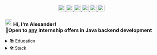<p align='center'>
   
   <a href="https://www.linkedin.com/in/sergeev-alexander/">
       <img height=22
          src="https://img.shields.io/badge/linkedin-%230077B5.svg?&style=for-the-badge&logo=linkedin&logoColor=white"/>
   </a>
   
   <a href="https://t.me/joinchat/@alexandr_sergeev">
       <img height=22
          src="https://img.shields.io/badge/Telegram-2CA5E0?style=for-the-badge&logo=telegram&logoColor=white"/>
   </a>
   
   <a href="https://wa.me/79164220703">
      <img height=22
         src="https://img.shields.io/badge/WhatsApp-25D366?style=for-the-badge&logo=WhatsApp&logoColor=white"/>
   </a>
   
   <a href="mailto:a79164220703@gmail.com">
      <img height=22
         src="https://img.shields.io/badge/Gmail-D14836?style=for-the-badge&logo=gmail&logoColor=white"/>
   </a>
   
   <a href="https://instagram.com/alexander._.sergeev">
      <img height=22
         src="https://img.shields.io/badge/Instagram-E4405F?style=for-the-badge&logo=instagram&logoColor=white"/>
   </a>
   
   <a href="https://stepik.org/users/598949700/profile">
      <img height=22
         src="https://i.imgur.com/LQqo8y6.jpeg">
   </a>
</p>

### <img src="https://github.com/blackcater/blackcater/raw/main/images/Hi.gif" height="23"/>  Hi, I'm Alexander!<br>💼Open to [any](https://github.com/sergeev-alexander 'Push me!') internship offers in Java backend development


<!--

<details closed>
   <summary>
      📊 Stats
   </summary>
     
<p align='center'>
   
   <a href="https://github-readme-stats.vercel.app/api?username=sergeev-alexander&show_icons=true&theme=radical&count_private=true">
      <img height=133
         src="https://github-readme-stats.vercel.app/api?username=sergeev-alexander&show_icons=true&theme=radical&count_private=true"/>
  </a>
   
   <a href="https://leetcode.com/u/alexander_sergeev">
      <img height=133
         src="https://leetcard.jacoblin.cool/alexander_sergeev"/>
   </a>
</p>

<p align='center'>
   
   <a href="https://www.codewars.com/users/alexander_sergeev">
      <img height=22
         src="https://www.codewars.com/users/alexander_sergeev/badges/small"/>
   </a>
</p>

<!--

<div align="center" 
   style="margin: 20px 0">
      <a href="https://github.com/sergeev-alexander/github-profile-views-counter">
          <img width="140px" 
             src="https://komarev.com/ghpvc/?username=sergeev-alexander&color=DE002D">
      </a>
</div>

-->


</details>

<details closed>
   <summary>
      📚 Education
   </summary>

###### Java Developer Professional Training Course<br>Practicum By Yandex (INO CPE "Yandex EdTech")<br>Java backend developer
###### Interactive SQL Trainer<br>Far Eastern Federal University (ДФУ) - Practical tasks on creating SQL queries (MySQL)
###### [Algorithms: Theory and Practice. Methods](https://stepik.org/course/217/info)<br>Computer Science Center - Greedy algorithms, divide & conquer method, dynamic programming, etc
###### [Basics of Java language](https://stepik.org/cert/2322373?lang=en)<br>Programming for Beginners (Eskova Oksana)
###### Introduction to Java<br>Stepic.org (Alexander Chernomyrdin)
###### [Java Start from Jusan Singularity: Intensive](https://stepik.org/cert/2203196?lang=en)<br>Educational project of the Jusan group of companies
###### Start Java<br>Stepic.org (Peter Mikhalevsky)
###### Basics of Git<br> Practicum By Yandex (INO CPE "Yandex EdTech") - Basics of branching, advanced teamwork with Git
###### Fundamentals of Mathematics for IT Professions<br>Practicum By Yandex (INO CPE "Yandex EdTech") - Fundamentals of set theory, Combinatorics, Probability Theory, etc.
###### Java Basic Design Patterns<br>Stepic.org (Alexey Kutepov) - DRY, KISS, YAGNI, SOLID and basic design patterns
###### Basics of Java<br>LegaSoft & IT-CUBE
</details>


<details closed>
   <summary>
      🛠 Stack
   </summary>

<br>

   <details open>
      <summary>
         Core Java
      </summary>
     
`Java syntax`
`JVM`
`Garbage collection`
`I/O`<br>
`Stream API`
`Collections Framework`
`Concurrency`
`JDBC`
`JPA`
</details>

   <details open>
      <summary>
         Spring
      </summary>
  
`Spring Framework` 
`Spring Boot` 
`Spring Data JPA`
`Spring MVC`<br>
[`@ExceptionHandler`](https://github.com/sergeev-alexander/stuff-sharing-app/blob/master/model/src/main/java/alexander/sergeev/stuff_sharing_app/exception/ExceptionResolver.java "Example")
`Application properties`
`Bean lifecycle`
`XML Configuration`
</details>

   <details open>
      <summary>
         SQL
      </summary>
      
`PostgresSQL`
`MySQL`
`H2`
</details>

   <details open>
      <summary>
         Containers
      </summary>
  
`Docker container`
[`Docker compose`](https://github.com/sergeev-alexander/stuff-sharing-app/blob/master/docker-compose.yml "Example")
`Docker Images`
`Docker Volumes`
</details>

   <details open>
      <summary>
         Other Frameworks
      </summary>

`Hibernate ORM`<br>
`Apache Tomcat`<br>
`Apache Commons`<br>
[`Mockito`](https://github.com/sergeev-alexander/stuff-sharing-app/blob/master/server/src/test/java/alexander/sergeev/stuff_sharing_app/user/item/service/ItemServiceImplTest.java "Example")<br>
`JUnit`<br>
`Lombok`<br>
`Log4j`<br>
</details>

   <details open>
      <summary>
         Project build systems
      </summary>
      
`Maven`
`Gradle`
</details>

   <details open>
      <summary>
         Algorithms and data structures
      </summary>
  
[`QuickSort`](https://github.com/sergeev-alexander/algorithms/blob/master/src/main/java/sergeev/alexander/algorithms/sorting_algorithms/QuickSort.java "QuickSort java example")
[`SelectionSort`](https://github.com/sergeev-alexander/algorithms/blob/master/src/main/java/sergeev/alexander/algorithms/sorting_algorithms/SelectionSort.java "SelectionSort java example")
[`InsertionSort`](https://github.com/sergeev-alexander/algorithms/blob/master/src/main/java/sergeev/alexander/algorithms/sorting_algorithms/InsertionSort.java "InsertionSort java example")
[`MergeSort`](https://github.com/sergeev-alexander/algorithms/blob/master/src/main/java/sergeev/alexander/algorithms/sorting_algorithms/MergeSort.java "MergeSort java example")
[`ShellSort`](https://github.com/sergeev-alexander/algorithms/blob/master/src/main/java/sergeev/alexander/algorithms/sorting_algorithms/ShellSort.java "ShellSort java example")
[`BubbleSort`](https://github.com/sergeev-alexander/algorithms/blob/master/src/main/java/sergeev/alexander/algorithms/sorting_algorithms/BubbleSort.java "BubbleSort java example")
[`CombSort`](https://github.com/sergeev-alexander/algorithms/blob/master/src/main/java/sergeev/alexander/algorithms/sorting_algorithms/CombSort.java "CombSort java example")
[`BogoSort`](https://github.com/sergeev-alexander/algorithms/blob/master/src/main/java/sergeev/alexander/algorithms/sorting_algorithms/BogoSort.java "BogoSort java example")<br>
[`BinarySearch`](https://github.com/sergeev-alexander/algorithms/blob/master/src/main/java/sergeev/alexander/algorithms/BinarySearch.java "BinarySearch java example")
[`BFS`](https://github.com/sergeev-alexander/maze/blob/main/src/main/java/maze/service/Service.java "BFS java example")
`DFS`<br>
[`Heap`](https://github.com/sergeev-alexander/algorithms/blob/master/src/main/java/sergeev/alexander/data_structures/heap/Heap.java "Heap java example")
[`Trie`](https://github.com/sergeev-alexander/algorithms/blob/master/src/main/java/sergeev/alexander/data_structures/trie/Trie.java "Trie java example")
[`BST`](https://github.com/sergeev-alexander/algorithms/blob/master/src/main/java/sergeev/alexander/data_structures/tree/TreeNode.java "BST java example")<br>
[`Huffman encoding algorithm`](https://github.com/sergeev-alexander/algorithms/blob/master/src/main/java/sergeev/alexander/algorithms/huffman_algorithm/implementation_1/Huffman.java "Huffman algorithm java example")
[`GCD`](https://github.com/sergeev-alexander/algorithms/blob/master/src/main/java/sergeev/alexander/algorithms/GCD/GreatestCommonDivisor.java "GCD java examples")
[`Fibonacci Numbers`](https://github.com/sergeev-alexander/algorithms/tree/master/src/main/java/sergeev/alexander/algorithms/fibonacci "Fibonacci java examles")
[`etc`](https://github.com/sergeev-alexander/algorithms/tree/master/src/main/java/sergeev/alexander "Diverse tasks java examples")

   </details>
</details>
